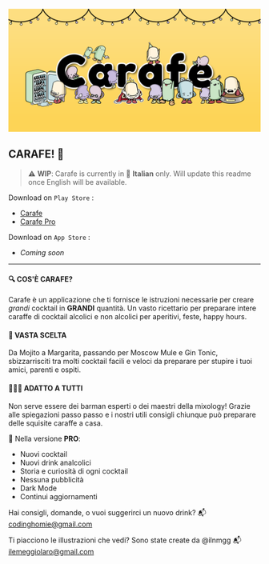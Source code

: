 ![carafe-cover](./src/img/cover.png)

## **CARAFE!** 🎉

> :warning: **WIP**: Carafe is currently in 🍝 **Italian** only. Will update this readme once English will be available.

Download on `Play Store` :
- [Carafe](https://bit.ly/carafe-app)
- [Carafe Pro](https://bit.ly/carafe-pro)

Download on `App Store` :
- _Coming soon_



<hr />

#### 🔍 COS'È CARAFE?
Carafe è un applicazione che ti fornisce le istruzioni necessarie per creare *grandi* cocktail in **GRANDI** quantità. Un vasto ricettario per preparare intere caraffe di cocktail alcolici e non alcolici per aperitivi, feste, happy hours.

#### 🍹 VASTA SCELTA
Da Mojito a Margarita, passando per Moscow Mule e Gin Tonic, sbizzarrisciti tra molti cocktail facili e veloci da preparare per stupire i tuoi amici, parenti e ospiti.

#### 👨🏻‍🍳 ADATTO A TUTTI
Non serve essere dei barman esperti o dei maestri della mixology! Grazie alle spiegazioni passo passo e i nostri utili consigli chiunque può preparare delle squisite caraffe a casa.

👑 Nella versione **PRO**:
- Nuovi cocktail
- Nuovi drink analcolici
- Storia e curiosità di ogni cocktail
- Nessuna pubblicità
- Dark Mode
- Continui aggiornamenti

Hai consigli, domande, o vuoi suggerirci un nuovo drink?
📬 codinghomie@gmail.com

Ti piacciono le illustrazioni che vedi? Sono state create da @ilnmgg
📬 ilemeggiolaro@gmail.com

